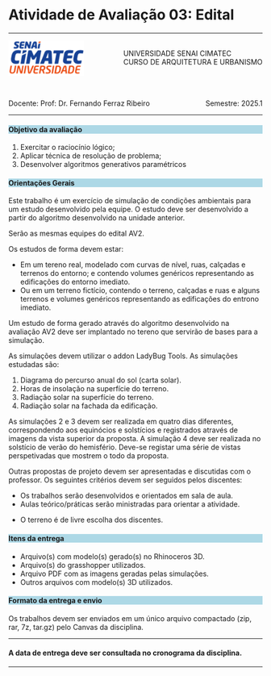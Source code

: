 # Atividade de Avaliação 03: Edital 

-----

<div style= "align: top;">

<span style="float: left;">
<img src="../../../figs_gerais/Universidade_SENAI_CIMATEC.png" width="150">

</span>
<span style="float: right;"><br>
UNIVERSIDADE SENAI CIMATEC <br>
CURSO DE ARQUITETURA E URBANISMO

</span>



</div>

<br><br><br><br><br><br>


<div>
    <span style="float: left;">Docente: Prof: Dr. Fernando Ferraz Ribeiro</span>
    <span style="float: right;">Semestre: 2025.1</span>
</div>

<br>

-----


<h4 style="background : lightblue;">

Objetivo da avaliação

</h4>

1. Exercitar o raciocínio lógico;
2. Aplicar técnica de resolução de problema;
3. Desenvolver algoritmos generativos paramétricos
<h4 style="background:lightblue">
Orientações Gerais
</h4>

Este trabalho é um exercício de simulação de condições ambientais para um estudo desenvolvido pela equipe. O estudo deve ser desenvolvido a partir do algoritmo desenvolvido na unidade anterior.

Serão as mesmas equipes do edital AV2.

Os estudos de forma devem estar:

* Em um tereno real, modelado com curvas de nível, ruas, calçadas e terrenos do entorno; e contendo volumes genéricos representando as edificações do entorno imediato.
* Ou em um terreno fictício, contendo o terreno, calçadas e ruas e alguns terrenos e volumes genéricos representando as edificações do entrono imediato.

Um estudo de forma gerado através do algoritmo desenvolvido na avaliação AV2 deve ser implantado no tereno que servirão de bases para a simulação.

As simulações devem utilizar o addon LadyBug Tools. As simulações estudadas são:

1. Diagrama do percurso anual do sol (carta solar).
2. Horas de insolação na superfície do terreno.
3. Radiação solar na superfície do terreno.
4. Radiação solar na fachada da edificação.

As simulações 2 e 3 devem ser realizada em quatro dias diferentes, correspondendo aos equinócios e solstícios e registrados através de imagens da vista superior da proposta. A simulação 4 deve ser realizada no solstício de verão do hemisfério. Deve-se registar uma série de vistas perspetivadas que mostrem o todo da proposta.

Outras propostas de projeto devem ser apresentadas e discutidas com o professor. Os seguintes critérios devem ser seguidos pelos discentes:

* Os trabalhos serão desenvolvidos e orientados em sala de aula.
* Aulas teórico/práticas serão ministradas para orientar a atividade.
<!-- * Os projetos devem ser implantados em um terreno real, levando em conta o entrono e a topografia. -->
* O terreno é de livre escolha dos discentes.

<h4 style="background:lightblue">
Itens da entrega
</h4>

* Arquivo(s) com modelo(s) gerado(s) no Rhinoceros 3D.
* Arquivo(s) do grasshopper utilizados.
* Arquivo PDF com as imagens geradas pelas simulações.
* Outros arquivos com modelo(s) 3D utilizados.

<h4 style="background:lightblue"> Formato da entrega e envio</h4>

Os trabalhos devem ser enviados em um único arquivo compactado (zip, rar, 7z, tar.gz) pelo Canvas da disciplina.


_______________

#### A data de entrega deve ser consultada no cronograma da disciplina.


_______________